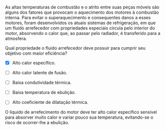 

As altas temperaturas de combustão e o atrito entre suas peças móveis são alguns dos fatores que provocam o aquecimento dos motores à combustão interna. Para evitar o superaquecimento e consequentes danos a esses motores, foram desenvolvidos os atuais sistemas de refrigeração, em que um fluido arrefecedor com propriedades especiais circula pelo interior do motor, absorvendo o calor que, ao passar pelo radiador, é transferido para a atmosfera.

Qual propriedade o fluido arrefecedor deve possuir para cumprir seu objetivo com maior eficiência?



- [x] Alto calor específico.
- [ ] Alto calor latente de fusão.
- [ ] Baixa condutividade térmica.
- [ ] Baixa temperatura de ebulição.
- [ ] Alto coeficiente de dilatação térmica.


O líquido de arrefecimento do motor deve ter alto calor específico sensível para absorver muito calor e variar pouco sua temperatura, evitando-se o risco de ocorrer-lhe a ebulição.
